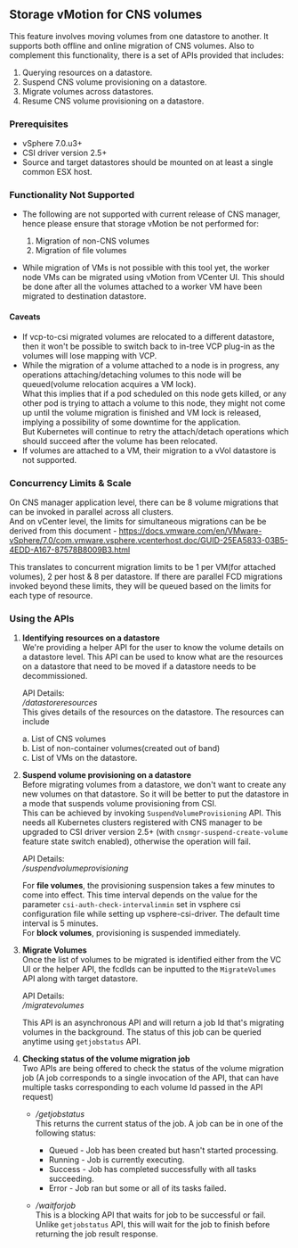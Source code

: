 ## Storage vMotion for CNS volumes
This feature involves moving volumes from one datastore to another. It supports both offline and online migration of CNS volumes. Also to complement this functionality, there is a set of APIs provided that includes: 
1. Querying resources on a datastore.
2. Suspend CNS volume provisioning on a datastore.
3. Migrate volumes across datastores.
4. Resume CNS volume provisioning on a datastore.

### Prerequisites
* vSphere 7.0.u3+
* CSI driver version 2.5+  
* Source and target datastores should be mounted on at least a single common ESX host.

### Functionality Not Supported
* The following are not supported with current release of CNS manager, hence please ensure that storage vMotion be not performed for:  
  1. Migration of non-CNS volumes
  2. Migration of file volumes

* While migration of VMs is not possible with this tool yet, the worker node VMs can be migrated using vMotion from VCenter UI. This should be done after all the volumes attached to a worker VM have been migrated to destination datastore.

#### Caveats
* If vcp-to-csi migrated volumes are relocated to a different datastore, then it won't be possible to switch back to in-tree VCP plug-in as the volumes will lose mapping with VCP.
* While the migration of a volume attached to a node is in progress, any operations attaching/detaching volumes to this node will be queued(volume relocation acquires a VM lock).  
What this implies that if a pod scheduled on this node gets killed, or any other pod is trying to attach a volume to this node, they might not come up until the volume migration is finished and VM lock is released, implying a possibility of some downtime for the application.  
But Kubernetes will continue to retry the attach/detach operations which should succeed after the volume has been relocated.
* If volumes are attached to a VM, their migration to a vVol datastore is not supported.

### Concurrency Limits & Scale
On CNS manager application level, there can be 8 volume migrations that can be invoked in parallel across all clusters.  
And on vCenter level, the limits for simultaneous migrations can be be derived from this document - https://docs.vmware.com/en/VMware-vSphere/7.0/com.vmware.vsphere.vcenterhost.doc/GUID-25EA5833-03B5-4EDD-A167-87578B8009B3.html

This translates to concurrent migration limits to be 1 per VM(for attached volumes), 2 per host & 8 per datastore. If there are parallel FCD migrations invoked beyond these limits, they will be queued based on the limits for each type of resource.

### Using the APIs
1. **Identifying resources on a datastore**  
  We're providing a helper API for the user to know the volume details on a datastore level. This API can be used to know what are the resources on a datastore that need to be moved if a datastore needs to be decommissioned.

   API Details:  
   */datastoreresources*  
   This gives details of the resources on the datastore. The resources can include
 
     a. List of CNS volumes  
     b. List of non-container volumes(created out of band)  
     c. List of VMs on the datastore.

2. **Suspend volume provisioning on a datastore**  
Before migrating volumes from a datastore, we don't want to create any new volumes on that datastore. So it will be better to put the datastore in a mode that suspends volume provisioning from CSI.  
This can be achieved by invoking `SuspendVolumeProvisioning` API. This needs all Kubernetes clusters registered with CNS manager to be upgraded to CSI driver version 2.5+ (with `cnsmgr-suspend-create-volume` feature state switch enabled), otherwise the operation will fail.

    API Details:  
   */suspendvolumeprovisioning*

   For **file volumes**, the provisioning suspension takes a few minutes to come into effect. This time interval depends on the value for the parameter `csi-auth-check-intervalinmin` set in vsphere csi configuration file while setting up vsphere-csi-driver. The default time interval is 5 minutes.  
   For **block volumes**, provisioning is suspended immediately.

3. **Migrate Volumes**  
Once the list of volumes to be migrated is identified either from the VC UI or the helper API, the fcdIds can be inputted to the `MigrateVolumes` API along with target datastore.

    API Details:  
   */migratevolumes*

   This API is an asynchronous API and will return a job Id that's migrating volumes in the background. The status of this job can be queried anytime using `getjobstatus` API.

4. **Checking status of the volume migration job**  
Two APIs are being offered to check the status of the volume migration job (A job corresponds to a single invocation of the API, that can have multiple tasks corresponding to each volume Id passed in the API request)

    * */getjobstatus*  
    This returns the current status of the job. A job can be in one of the following status:

        * Queued - Job has been created but hasn't started processing.  
        * Running - Job is currently executing.
        * Success - Job has completed successfully with all tasks succeeding.
        * Error - Job ran but some or all of its tasks failed.
    

    * */waitforjob*  
    This is a blocking API that waits for job to be successful or fail.  
    Unlike `getjobstatus` API, this will wait for the job to finish before returning the job result response.